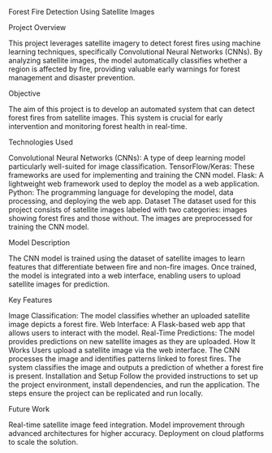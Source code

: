 Forest Fire Detection Using Satellite Images

Project Overview


This project leverages satellite imagery to detect forest fires using machine learning techniques, specifically Convolutional Neural Networks (CNNs). By analyzing satellite images, the model automatically classifies whether a region is affected by fire, providing valuable early warnings for forest management and disaster prevention.

Objective

The aim of this project is to develop an automated system that can detect forest fires from satellite images. This system is crucial for early intervention and monitoring forest health in real-time.

Technologies Used

Convolutional Neural Networks (CNNs): A type of deep learning model particularly well-suited for image classification.
TensorFlow/Keras: These frameworks are used for implementing and training the CNN model.
Flask: A lightweight web framework used to deploy the model as a web application.
Python: The programming language for developing the model, data processing, and deploying the web app.
Dataset
The dataset used for this project consists of satellite images labeled with two categories: images showing forest fires and those without. The images are preprocessed for training the CNN model.

Model Description


The CNN model is trained using the dataset of satellite images to learn features that differentiate between fire and non-fire images. Once trained, the model is integrated into a web interface, enabling users to upload satellite images for prediction.

Key Features


Image Classification: The model classifies whether an uploaded satellite image depicts a forest fire.
Web Interface: A Flask-based web app that allows users to interact with the model.
Real-Time Predictions: The model provides predictions on new satellite images as they are uploaded.
How It Works
Users upload a satellite image via the web interface.
The CNN processes the image and identifies patterns linked to forest fires.
The system classifies the image and outputs a prediction of whether a forest fire is present.
Installation and Setup
Follow the provided instructions to set up the project environment, install dependencies, and run the application. The steps ensure the project can be replicated and run locally.

Future Work


Real-time satellite image feed integration.
Model improvement through advanced architectures for higher accuracy.
Deployment on cloud platforms to scale the solution.


